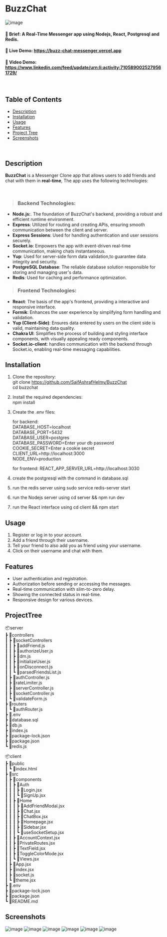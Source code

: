 # BuzzChat

![image](https://github.com/SaifAshrafHelmy/BuzzChat/assets/80127623/1d0fe7ff-b333-470d-bd55-4512d960328f)

#### 📌 Brief:        A Real-Time Messenger app using Nodejs, React, Postgresql and Redis.
#### 📌 Live Demo:    https://buzz-chat-messenger.vercel.app
#### 📌 Video Demo:   https://www.linkedin.com/feed/update/urn:li:activity:7105890025279561729/

<br/>


## Table of Contents
- [Description](#description)
- [Installation](#installation)
- [Usage](#usage)
- [Features](#features)
- [Project Tree](#projecttree)
- [Screenshots](#screenshots)

<br/>


## Description
**BuzzChat** is a Messenger Clone app that allows users to  add friends and chat with them in **real-time**, 
The app uses the following technologies:


<br/>

 
 
> ### Backend Technologies:

- **Node.js:**. The foundation of BuzzChat's backend, providing a robust and efficient runtime environment.
- **Express**: Utilized for routing and creating APIs, ensuring smooth communication between the client and server.
- **Express Sessions**: Used for handling authentication and user sessions securely.
- **Socket.io**: Empowers the app with event-driven real-time communication, making chats instantaneous.
- **Yup**: Used for server-side form data validation,to guarantee data integrity and security.
- **PostgreSQL Database**: The reliable database solution responsible for storing and managing user's data.
- **Redis**: Used for caching and performance optimization.

> ### Frontend Technologies:
- **React**: The basis of the app's frontend, providing a interactive and responsive interface.
- **Formik**: Enhances the user experience by simplifying form handling and validation.
- **Yup (Client-Side)**: Ensures data entered by users on the client side is valid, maintaining data quality.
- **Chakra UI**: Simplifies the process of building and styling interface components, with visually appealing ready components.
- **Socket.io-client**: handles communication with the backend through Socket.io, enabling real-time messaging capabilities.


## Installation

1. Clone the repository: \
   git clone https://github.com/SaifAshrafHelmy/BuzzChat \
   cd buzzchat

2. Install the required dependencies: \
   npm install

3. Create the .env files: 

   for backend: \
      DATABASE_HOST=localhost \
      DATABASE_PORT=5432 \
      DATABASE_USER=postgres \
      DATABASE_PASSWORD=Enter your db password \
      COOKIE_SECRET=Enter a cookie secret \
      CLIENT_URL=http://localhost:3000 \
      NODE_ENV=production

   for frontend: 
      REACT_APP_SERVER_URL=http://localhost:3030


4. create the postgresql with the command in database.sql
5. run the redis server using sudo service redis-server start
6. run the Nodejs server using cd server && npm run dev
7. run the React interface using cd client && npm start



## Usage
1. Register or log in to your account.
2. Add a friend through their username.
3. Tell your friend to also add you as friend using your username. 
4. Click on their username and chat with them.



## Features

- User authentication and registration.
- Authorization before sending or accessing the messages.
- Real-time communication with slim-to-zero delay.
- Showing the connected status in real-time.
- Responsive design for various devices.



## ProjectTree


📦server\
 ┣ 📂controllers\
 ┃ ┣ 📂socketControllers\
 ┃ ┃ ┣ 📜addFriend.js\
 ┃ ┃ ┣ 📜authorizeUser.js\
 ┃ ┃ ┣ 📜dm.js\
 ┃ ┃ ┣ 📜initializeUser.js\
 ┃ ┃ ┣ 📜onDisconnect.js\
 ┃ ┃ ┗ 📜parsedFriendsList.js\
 ┃ ┣ 📜authController.js\
 ┃ ┣ 📜rateLimiter.js\
 ┃ ┣ 📜serverController.js\
 ┃ ┣ 📜socketController.js\
 ┃ ┗ 📜validateForm.js\
 ┣ 📂routers\
 ┃ ┗ 📜authRouter.js\
 ┣ 📜.env\
 ┣ 📜database.sql\
 ┣ 📜db.js\
 ┣ 📜index.js\
 ┣ 📜package-lock.json\
 ┣ 📜package.json\
 ┗ 📜redis.js



📦client\
 ┣ 📂public\
 ┃ ┗ 📜index.html\
 ┣ 📂src\
 ┃ ┣ 📂components\
 ┃ ┃ ┣ 📂Auth\
 ┃ ┃ ┃ ┣ 📜Login.jsx\
 ┃ ┃ ┃ ┗ 📜SignUp.jsx\
 ┃ ┃ ┣ 📂Home\
 ┃ ┃ ┃ ┣ 📜AddFriendModal.jsx\
 ┃ ┃ ┃ ┣ 📜Chat.jsx\
 ┃ ┃ ┃ ┣ 📜ChatBox.jsx\
 ┃ ┃ ┃ ┣ 📜Homepage.jsx\
 ┃ ┃ ┃ ┣ 📜Sidebar.jsx\
 ┃ ┃ ┃ ┗ 📜useSocketSetup.jsx\
 ┃ ┃ ┣ 📜AccountContext.jsx\
 ┃ ┃ ┣ 📜PrivateRoutes.jsx\
 ┃ ┃ ┣ 📜TextField.jsx\
 ┃ ┃ ┣ 📜ToggleColorMode.jsx\
 ┃ ┃ ┗ 📜Views.jsx\
 ┃ ┣ 📜App.jsx\
 ┃ ┣ 📜index.jsx\
 ┃ ┣ 📜socket.js\
 ┃ ┗ 📜theme.jsx\
 ┣ 📜.env\
 ┣ 📜package-lock.json\
 ┣ 📜package.json\
 ┗ 📜README.md



## Screenshots
![image](https://github.com/SaifAshrafHelmy/BuzzChat/assets/80127623/2f4efd65-10b1-49b2-8fe9-fa9afa7013bb)
![image](https://github.com/SaifAshrafHelmy/BuzzChat/assets/80127623/883b43d7-e453-4bd7-a313-43553e53d888)
![image](https://github.com/SaifAshrafHelmy/BuzzChat/assets/80127623/1146954b-a03b-4ff9-9e84-3342fb5642de)
![image](https://github.com/SaifAshrafHelmy/BuzzChat/assets/80127623/f1517860-57b4-4150-9f76-ca312d8d28bb)
![image](https://github.com/SaifAshrafHelmy/BuzzChat/assets/80127623/acfb2e33-1aa7-4806-b7c1-b9bc39afa7d6)
![image](https://github.com/SaifAshrafHelmy/BuzzChat/assets/80127623/757ba787-13c6-46d7-b2b7-2f51f1af3055)






